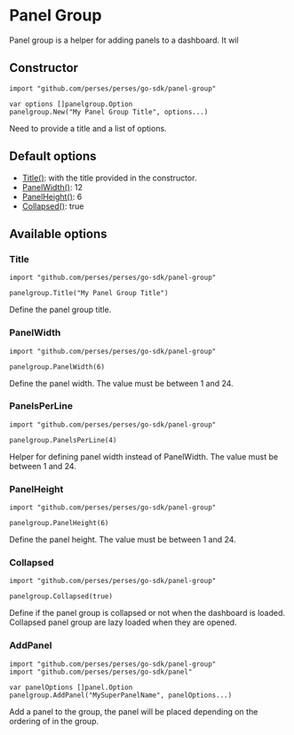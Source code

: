 # Panel Group

Panel group is a helper for adding panels to a dashboard. 
It wil

## Constructor

```golang
import "github.com/perses/perses/go-sdk/panel-group"

var options []panelgroup.Option
panelgroup.New("My Panel Group Title", options...)
```
Need to provide a title and a list of options.


## Default options

- [Title()](#title): with the title provided in the constructor.
- [PanelWidth()](#panelwidth): 12
- [PanelHeight()](#panelheight): 6
- [Collapsed()](#collapsed): true


## Available options

### Title

```golang
import "github.com/perses/perses/go-sdk/panel-group"

panelgroup.Title("My Panel Group Title")
```
Define the panel group title.


### PanelWidth

```golang
import "github.com/perses/perses/go-sdk/panel-group"

panelgroup.PanelWidth(6)
```
Define the panel width. The value must be between 1 and 24.


### PanelsPerLine

```golang
import "github.com/perses/perses/go-sdk/panel-group"

panelgroup.PanelsPerLine(4)
```
Helper for defining panel width instead of PanelWidth. The value must be between 1 and 24.


### PanelHeight

```golang
import "github.com/perses/perses/go-sdk/panel-group"

panelgroup.PanelHeight(6)
```
Define the panel height. The value must be between 1 and 24.


### Collapsed

```golang
import "github.com/perses/perses/go-sdk/panel-group"

panelgroup.Collapsed(true)
```
Define if the panel group is collapsed or not when the dashboard is loaded.
Collapsed panel group are lazy loaded when they are opened.


### AddPanel

```golang
import "github.com/perses/perses/go-sdk/panel-group"
import "github.com/perses/perses/go-sdk/panel"

var panelOptions []panel.Option
panelgroup.AddPanel("MySuperPanelName", panelOptions...)
```
Add a panel to the group, the panel will be placed depending on the ordering of in the group.
